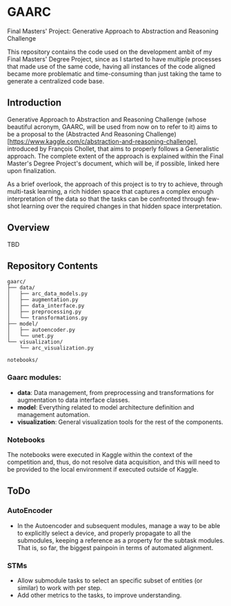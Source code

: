 # GAARC
Final Masters' Project: Generative Approach to Abstraction and Reasoning Challenge

This repository contains the code used on the development ambit of my Final Masters' Degree Project, since as I started to have multiple processes that made use of the same code, having all instances of the code aligned became more problematic and time-consuming than just taking the tame to generate a centralized code base.

## Introduction

Generative Approach to Abstraction and Reasoning Challenge (whose beautiful acronym, GAARC, will be used from now on to refer to it) aims to be a proposal to the (Abstracted And Reasoning Challenge)[https://www.kaggle.com/c/abstraction-and-reasoning-challenge], introduced by François Chollet, that aims to properly follows a Generalistic approach. The complete extent of the approach is explained within the Final Master's Degree Project's document, which will be, if possible, linked here upon finalization.

As a brief overlook, the approach of this project is to try to achieve, through multi-task learning, a rich hidden space that captures a complex enough interpretation of the data so that the tasks can be confronted through few-shot learning over the required changes in that hidden space interpretation.

## Overview
TBD

## Repository Contents
```
gaarc/
├── data/
│   ├── arc_data_models.py
│   ├── augmentation.py
│   ├── data_interface.py
│   ├── preprocessing.py
│   └── transformations.py
├── model/
│   ├── autoencoder.py
│   └── unet.py
└── visualization/
    └── arc_visualization.py

notebooks/
```
### Gaarc modules:
- **data**: Data management, from preprocessing and transformations for augmentation to data interface classes.
- **model**: Everything related to model architecture definition and management automation.
- **visualization**: General visualization tools for the rest of the components.

### Notebooks

The notebooks were executed in Kaggle within the context of the competition and, thus, do not resolve data acquisition, and this will need to be provided to the local environment if executed outside of Kaggle.

## ToDo

### AutoEncoder
- In the Autoencoder and subsequent modules, manage a way to be able to explicitly select a device, and properly propagate to all the submodules, keeping a reference as a property for the subtask modules. That is, so far, the biggest painpoin in terms of automated alignment.

### STMs
- Allow submodule tasks to select an specific subset of entities (or similar) to work with per step.
- Add other metrics to the tasks, to improve understanding.
